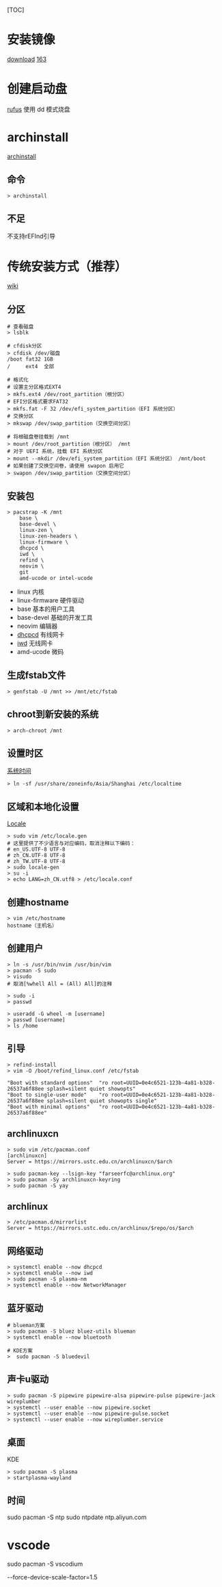 [TOC]

# 安装镜像
[download](https://archlinux.org/download/)
[163](https://mirrors.163.com/archlinux/iso/)

# 创建启动盘
[rufus](https://rufus.ie/zh/)
使用 dd 模式烧盘

# archinstall
[archinstall](https://wiki.archlinuxcn.org/wiki/Archinstall?rdfrom=https%3A%2F%2Fwiki.archlinux.org%2Findex.php%3Ftitle%3DArchinstall_%28%25E7%25AE%2580%25E4%25BD%2593%25E4%25B8%25AD%25E6%2596%2587%29%26redirect%3Dno)

## 命令
```
> archinstall
```

## 不足
不支持rEFInd引导

# 传统安装方式（推荐）
[wiki](https://wiki.archlinuxcn.org/wiki/%E5%AE%89%E8%A3%85%E6%8C%87%E5%8D%97)

## 分区
```shell
# 查看磁盘
> lsblk

# cfdisk分区
> cfdisk /dev/磁盘
/boot fat32 1GB
/     ext4  全部

# 格式化
# 设置主分区格式EXT4  
> mkfs.ext4 /dev/root_partition（根分区）
# EFI分区格式要求FAT32  
> mkfs.fat -F 32 /dev/efi_system_partition（EFI 系统分区）
# 交换分区
> mkswap /dev/swap_partition（交换空间分区）

# 将根磁盘卷挂载到 /mnt
> mount /dev/root_partition（根分区） /mnt
# 对于 UEFI 系统，挂载 EFI 系统分区
> mount --mkdir /dev/efi_system_partition（EFI 系统分区） /mnt/boot
# 如果创建了交换空间卷，请使用 swapon 启用它
> swapon /dev/swap_partition（交换空间分区）
```

## 安装包
```shell
> pacstrap -K /mnt 
    base \
    base-devel \
    linux-zen \
    linux-zen-headers \
    linux-firmware \
    dhcpcd \
    iwd \
    refind \
    neovim \
    git
    amd-ucode or intel-ucode
```
+ linux 内核
+ linux-firmware 硬件驱动
+ base 基本的用户工具
+ base-devel 基础的开发工具
+ neovim 编辑器
+ [dhcpcd](../packages/网络/dhcpcd.md) 有线网卡
+ [iwd](../packages/网络/iwd.md) 无线网卡
+ amd-ucode 微码


## 生成fstab文件
```
> genfstab -U /mnt >> /mnt/etc/fstab
```

## chroot到新安装的系统
```
> arch-chroot /mnt
```

## 设置时区
[系统时间](https://wiki.archlinuxcn.org/wiki/%E7%B3%BB%E7%BB%9F%E6%97%B6%E9%97%B4)
```
> ln -sf /usr/share/zoneinfo/Asia/Shanghai /etc/localtime
```

## 区域和本地化设置
[Locale](https://wiki.archlinuxcn.org/wiki/Locale)
```
> sudo vim /etc/locale.gen
# 这里提供了不少语言与对应编码，取消注释以下编码：
# en_US.UTF-8 UTF-8
# zh_CN.UTF-8 UTF-8
# zh_TW.UTF-8 UTF-8
> sudo locale-gen
> su -i
> echo LANG=zh_CN.utf8 > /etc/locale.conf
```

## 创建hostname
```
> vim /etc/hostname
hostname（主机名）
```

## 创建用户
``` shell
> ln -s /usr/bin/nvim /usr/bin/vim
> pacman -S sudo
> visudo
# 取消[%whell All = (All) All]的注释

> sudo -i
> passwd

> useradd -G wheel -m [username]
> passwd [username]
> ls /home
```

## 引导
```
> refind-install
> vim -O /boot/refind_linux.conf /etc/fstab

"Boot with standard options"  "ro root=UUID=0e4c6521-123b-4a81-b328-26537a6f88ee splash=silent quiet showopts"
"Boot to single-user mode"    "ro root=UUID=0e4c6521-123b-4a81-b328-26537a6f88ee splash=silent quiet showopts single"
"Boot with minimal options"   "ro root=UUID=0e4c6521-123b-4a81-b328-26537a6f88ee"
```

## archlinuxcn
```shell
> sudo vim /etc/pacman.conf
[archlinuxcn]
Server = https://mirrors.ustc.edu.cn/archlinuxcn/$arch

> sudo pacman-key --lsign-key "farseerfc@archlinux.org"
> sudo pacman -Sy archlinuxcn-keyring
> sudo pacman -S yay
```

## archlinux
```shell
> /etc/pacman.d/mirrorlist
Server = https://mirrors.ustc.edu.cn/archlinux/$repo/os/$arch
```

## 网络驱动
```shell
> systemctl enable --now dhcpcd
> systemctl enable --now iwd
> sudo pacman -S plasma-nm
> systemctl enable --now NetworkManager
```

## 蓝牙驱动
```shell
# blueman方案
> sudo pacman -S bluez bluez-utils blueman
> systemctl enable --now bluetooth

# KDE方案
>  sudo pacman -S bluedevil
```

## 声卡u驱动
```shell
> sudo pacman -S pipewire pipewire-alsa pipewire-pulse pipewire-jack wireplumber
> systemctl --user enable --now pipewire.socket
> systemctl --user enable --now pipewire-pulse.socket
> systemctl --user enable --now wireplumber.service
```

## 桌面
KDE
```shell
> sudo pacman -S plasma
> startplasma-wayland
```

## 时间
sudo pacman -S ntp
sudo ntpdate ntp.aliyun.com

# vscode
sudo pacman -S vscodium


--force-device-scale-factor=1.5